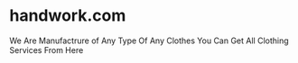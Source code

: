 # handwork.com
We Are Manufactrure of Any Type Of Any Clothes You Can Get All Clothing Services From Here 
